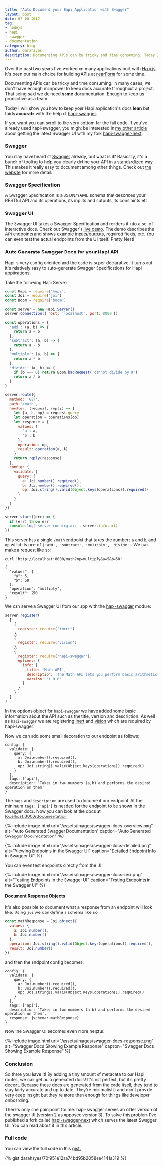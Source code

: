 ```yaml
---
title: "Auto Document your Hapi Application with Swagger"
layout: post
date: 07-08-2017
tag:
- nodejs
- hapi
- swagger
- documentation
category: blog
author: darahayes
description: Documenting APIs can be tricky and time consuming. Today I will show you how to keep your Hapi application's docs lean and accurate with hapi-swagger.
---
```


Over the past two years I've worked on many applications built with [Hapi.js](https://npmjs.com/package/hapi). It's been our main choice for building APIs at [nearForm](https://www.nearform.com) for some time. 

Documenting APIs can be tricky and time consuming. In many cases, we don't have enough manpower to keep docs accurate throughout a project. That being said we do need __some__ documentation. Enough to keep us productive as a team.

Today I will show you how to keep your Hapi application's docs __lean__ but fairly __accurate__ with the help of [hapi-swagger](https://npmjs.com/package/hapi-swagger). 


If you want you can scroll to the very bottom for the full code. If you've already used hapi-swagger, you might be interested in [my other article](/get-latest-swagger-ui-hapi-swagger-next/) about getting the latest Swagger UI with my fork [hapi-swagger-next](https://npmjs.com/package/hapi-swagger-next).

### Swagger

You may have heard of [Swagger](https://swagger.io) already, but what is it? Basically, it's a bunch of tooling to help you clearly define your API in a standardized way. This makes it really easy to document among other things. Check out [the website](https://swagger.io) for more detail.

### Swagger Specification

A Swagger Specification is a JSON/YAML schema that describes your RESTful API and its operations, its inputs and outputs, its constaints etc.

### Swagger UI

The Swagger UI takes a Swagger Specification and renders it into a set of interactive docs. Check out Swagger's [live demo](http://petstore.swagger.io/). The demo describes the API endpoints and shows example inputs/outputs, required fields, etc. You can even test the actual endpoints from the UI itself. Pretty Neat!

### Auto Generate Swagger Docs for your Hapi API

Hapi is very config oriented and the code is super declarative. It turns out it's relatively easy to auto-generate Swagger Specifications for Hapi applications.

Take the following Hapi Server:

```js
const Hapi = require('hapi')
const Joi = require('joi')
const Boom = require('boom')

const server = new Hapi.Server()
server.connection({ host: 'localhost', port: 8000 })

const operations = {
  'add': (a, b) => {
    return a + b
  },
  'subtract': (a, b) => {
    return a - b
  },
  'multiply': (a, b) => {
    return a * b
  },
  'divide': (a, b) => {
    if (b === 0) return Boom.badRequest('cannot divide by 0')
    return a / b
  }
}

server.route({
  method: 'GET',
  path:'/math', 
  handler: (request, reply) => {
    let {a, b, op} = request.query
    let operation = operations[op]
    let response = {
      values: {
        'a': a,
        'b': b
      },
      operation: op,
      result: operation(a, b)
    }
    return reply(response)
  },
  config: {
    validate: {
      query: {
        a: Joi.number().required(),
        b: Joi.number().required(),
        op: Joi.string().valid(Object.keys(operations)).required()
      }
    }
  }
})

server.start((err) => {
  if (err) throw err
  console.log('Server running at:', server.info.uri)
})
```

This server has a single `/math` endpoint that takes the numbers `a` and `b`, and `op` which is one of `['add', 'subtract', 'multiply', 'divide']`. We can make a request like so:

```
curl 'http://localhost:8000/math?op=multiply&a=5&b=50'

{
  "values": {
    "a": 5,
    "b": 50
  },
  "operation": "multiply",
  "result": 250
}
```

We can serve a Swagger UI from our app with the [hapi-swagger](https://npmjs.com/package/hapi-swagger) module:

```js
server.register(
  [
    {
      register: require('inert')
    },
    {
      register: require('vision')
    },
    {
      register: require('hapi-swagger'),
      options: {
        info: {
          title: 'Math API',
          description: 'The Math API lets you perform basic arithmetic operations over HTTP',
          version: '1.0.0'
        }
      }
    }
  ]
)
```

In the options object for `hapi-swagger` we have added some basic information about the API such as the title, version and description. As well as `hapi-swagger` we are registering [inert](https://npmjs.com/package/inert) and [vision](https://npmjs.com/package/vision) which are required by hapi-swagger.

Now we can add some small decoration to our endpoint as follows:

```
config: {
  validate: {
    query: {
      a: Joi.number().required(),
      b: Joi.number().required(),
      op: Joi.string().valid(Object.keys(operations)).required()
    }
  },
  tags: ['api'],
  description: 'Takes in two numbers (a,b) and performs the desired operation on them'
}
```

The `tags` and `description` are used to document our endpoint. At the minimum `tags: ['api']` is needed for the endpoint to be shown in the Swagger docs. Now you can look at the docs at [localhost:8000/documentation](http://localhost:8000/documentation)

{% include image.html 
  url="/assets/images/swagger-docs-overview.png"
  alt="Auto Generated Swagger Documentation"
  caption="Auto Generated Swagger Documentation" %}

{% include image.html 
url="/assets/images/swagger-docs-detailed.png"
alt="Viewing Endpoints in the Swagger UI"
caption="Detailed Endpoint Info in Swagger UI" %}

You can even test endpoints directly from the UI:

{% include image.html 
url="/assets/images/swagger-docs-test.png"
alt="Testing Endpoints in the Swagger UI"
caption="Testing Endpoints in the Swagger UI" %}

#### Document Response Objects

It's also possible to document what a response from an endpoint will look like. Using `joi` we can define a schema like so:

```js
const mathResponse = Joi.object({
  values: {
    a: Joi.number(),
    b: Joi.number()
  },
  operation: Joi.string().valid(Object.keys(operations)).required(),
  result: Joi.number()
})
```

and then the endpoint config becomes:

```
config: {
  validate: {
    query: {
      a: Joi.number().required(),
      b: Joi.number().required(),
      op: Joi.string().valid(Object.keys(operations)).required()
    }
  },
  tags: ['api'],
  description: 'Takes in two numbers (a,b) and performs the desired operation on them',
  response: {schema: mathResponse}
}
```

Now the Swagger UI becomes even more helpful:

{% include image.html 
url="/assets/images/swagger-docs-response.png"
alt="Swagger Docs Showing Example Response"
caption="Swagger Docs Showing Example Response" %}

### Conclusion

So there you have it! By adding a tiny amount of metadata to our Hapi routes, we can get auto generated docs! It's not perfect, but it's pretty decent. Because these docs are generated from the code itself, they tend to stay fairly accurate and up to date. They're minimalistic and don't provide very deep insight but they're more than enough for things like developer onboarding.

There's only one pain point for me. hapi-swagger serves an older version of the swagger UI (version 2 as opposed version 3). To solve this problem I've published a fork called [hapi-swagger-next](https://npmjs.com/package/hapi-swagger-next) which serves the latest Swagger UI. You can read about it in [this article.](/get-latest-swagger-ui-hapi-swagger-next/)

### Full code

You can view the full code in this [gist.](https://gist.github.com/darahayes/70f951e12aa74bd95b2058ee4141a319)

{% gist darahayes/70f951e12aa74bd95b2058ee4141a319 %}